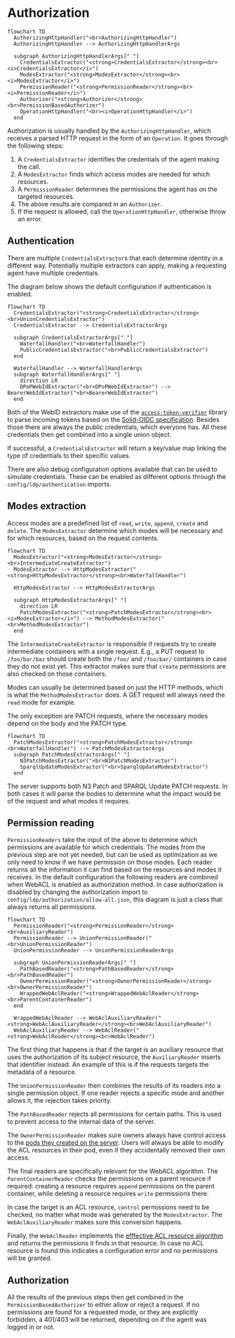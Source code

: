 # Authorization

```mermaid
flowchart TD
  AuthorizingHttpHandler("<br>AuthorizingHttpHandler")
  AuthorizingHttpHandler --> AuthorizingHttpHandlerArgs

  subgraph AuthorizingHttpHandlerArgs[" "]
    CredentialsExtractor("<strong>CredentialsExtractor</strong><br><i>CredentialsExtractor</i>")
    ModesExtractor("<strong>ModesExtractor</strong><br><i>ModesExtractor</i>")
    PermissionReader("<strong>PermissionReader</strong><br><i>PermissionReader</i>")
    Authorizer("<strong>Authorizer</strong><br>PermissionBasedAuthorizer")
    OperationHttpHandler("<br><i>OperationHttpHandler</i>")
  end
```

Authorization is usually handled by the `AuthorizingHttpHandler`,
which receives a parsed HTTP request in the form of an `Operation`.
It goes through the following steps:

1. A `CredentialsExtractor` identifies the credentials of the agent making the call.
2. A `ModesExtractor` finds which access modes are needed for which resources.
3. A `PermissionReader` determines the permissions the agent has on the targeted resources.
4. The above results are compared in an `Authorizer`.
5. If the request is allowed, call the `OperationHttpHandler`, otherwise throw an error.

## Authentication

There are multiple `CredentialsExtractor`s that each determine identity in a different way.
Potentially multiple extractors can apply,
making a requesting agent have multiple credentials.

The diagram below shows the default configuration if authentication is enabled.

```mermaid
flowchart TD
  CredentialsExtractor("<strong>CredentialsExtractor</strong><br>UnionCredentialsExtractor")
  CredentialsExtractor --> CredentialsExtractorArgs

  subgraph CredentialsExtractorArgs[" "]
    WaterfallHandler("<br>WaterfallHandler")
    PublicCredentialsExtractor("<br>PublicCredentialsExtractor")
  end

  WaterfallHandler --> WaterfallHandlerArgs
  subgraph WaterfallHandlerArgs[" "]
    direction LR
    DPoPWebIdExtractor("<br>DPoPWebIdExtractor") --> BearerWebIdExtractor("<br>BearerWebIdExtractor")
  end
```

Both of the WebID extractors make use of
the [`access-token-verifier`](https://github.com/CommunitySolidServer/access-token-verifier) library
to parse incoming tokens based on the [Solid-OIDC specification](https://solid.github.io/solid-oidc/).
Besides those there are always the public credentials, which everyone has.
All these credentials then get combined into a single union object.

If successful, a `CredentialsExtractor` will return a key/value map
linking the type of credentials to their specific values.

There are also debug configuration options available that can be used to simulate credentials.
These can be enabled as different options through the `config/ldp/authentication` imports.

## Modes extraction

Access modes are a predefined list of `read`, `write`, `append`, `create` and `delete`.
The `ModesExtractor` determine which modes will be necessary and for which resources,
based on the request contents.

```mermaid
flowchart TD
  ModesExtractor("<strong>ModesExtractor</strong><br>IntermediateCreateExtractor")
  ModesExtractor --> HttpModesExtractor("<strong>HttpModesExtractor</strong><br>WaterfallHandler")

  HttpModesExtractor --> HttpModesExtractorArgs

  subgraph HttpModesExtractorArgs[" "]
    direction LR
    PatchModesExtractor("<strong>PatchModesExtractor</strong><br><i>ModesExtractor</i>") --> MethodModesExtractor("<br>MethodModesExtractor")
  end
```

The `IntermediateCreateExtractor` is responsible if requests try to create intermediate containers with a single request.
E.g., a PUT request to `/foo/bar/baz` should create both the `/foo/` and `/foo/bar/` containers in case they do not
exist yet.
This extractor makes sure that `create` permissions are also checked on those containers.

Modes can usually be determined based on just the HTTP methods,
which is what the `MethodModesExtractor` does.
A GET request will always need the `read` mode for example.

The only exception are PATCH requests,
where the necessary modes depend on the body and the PATCH type.

```mermaid
flowchart TD
  PatchModesExtractor("<strong>PatchModesExtractor</strong><br>WaterfallHandler") --> PatchModesExtractorArgs
  subgraph PatchModesExtractorArgs[" "]
    N3PatchModesExtractor("<br>N3PatchModesExtractor")
    SparqlUpdateModesExtractor("<br>SparqlUpdateModesExtractor")
  end
```

The server supports both N3 Patch and SPARQL Update PATCH requests.
In both cases it will parse the bodies to determine what the impact would be of the request and what modes it requires.

## Permission reading

`PermissionReaders` take the input of the above to determine which permissions are available for which credentials.
The modes from the previous step are not yet needed,
but can be used as optimization as we only need to know if we have permission on those modes.
Each reader returns all the information it can find based on the resources and modes it receives.
In the default configuration the following readers are combined when WebACL is enabled as authorization method.
In case authorization is disabled by changing the authorization import to `config/ldp/authorization/allow-all.json`,
this diagram is just a class that always returns all permissions.

```mermaid
flowchart TD
  PermissionReader("<strong>PermissionReader</strong><br>AuxiliaryReader")
  PermissionReader --> UnionPermissionReader("<br>UnionPermissionReader")
  UnionPermissionReader --> UnionPermissionReaderArgs

  subgraph UnionPermissionReaderArgs[" "]
    PathBasedReader("<strong>PathBasedReader</strong><br>PathBasedReader")
    OwnerPermissionReader("<strong>OwnerPermissionReader</strong><br>OwnerPermissionReader")
    WrappedWebAclReader("<strong>WrappedWebAclReader</strong><br>ParentContainerReader")
  end

  WrappedWebAclReader --> WebAclAuxiliaryReader("<strong>WebAclAuxiliaryReader</strong><br>WebAclAuxiliaryReader")
  WebAclAuxiliaryReader --> WebAclReader("<strong>WebAclReader</strong><br>WebAclReader")
```

The first thing that happens is that if the target is an auxiliary resource that uses the authorization of its subject resource,
the `AuxiliaryReader` inserts that identifier instead.
An example of this is if the requests targets the metadata of a resource.

The `UnionPermissionReader` then combines the results of its readers into a single permission object.
If one reader rejects a specific mode and another allows it, the rejection takes priority.

The `PathBasedReader` rejects all permissions for certain paths.
This is used to prevent access to the internal data of the server.

The `OwnerPermissionReader` makes sure owners always have control access
to the [pods they created on the server](../../../../usage/identity-provider/#pod).
Users will always be able to modify the ACL resources in their pod,
even if they accidentally removed their own access.

The final readers are specifically relevant for the WebACL algorithm.
The `ParentContainerReader` checks the permissions on a parent resource if required:
creating a resource requires `append` permissions on the parent container,
while deleting a resource requires `write` permissions there.

In case the target is an ACL resource, `control` permissions need to be checked,
no matter what mode was generated by the `ModesExtractor`.
The `WebAclAuxiliaryReader` makes sure this conversion happens.

Finally, the `WebAclReader` implements
the [efffective ACL resource algorithm](https://solidproject.org/TR/2021/wac-20210711#effective-acl-resource)
and returns the permissions it finds in that resource.
In case no ACL resource is found this indicates a configuration error and no permissions will be granted.

## Authorization

All the results of the previous steps then get combined in the `PermissionBasedAuthorizer` to either allow or reject a request.
If no permissions are found for a requested mode,
or they are explicitly forbidden,
a 401/403 will be returned,
depending on if the agent was logged in or not.
